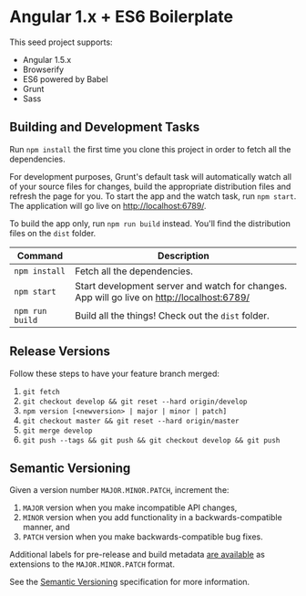 # Angular 1.x + ES6 Boilerplate

This seed project supports:

* Angular 1.5.x
* Browserify
* ES6 powered by Babel
* Grunt
* Sass

## Building and Development Tasks

Run `npm install` the first time you clone this project in order to fetch all the dependencies.

For development purposes, Grunt's default task will automatically watch all of your source files for changes, build the appropriate distribution files and refresh the page for you. To start the app and the watch task, run `npm start`. The application will go live on [http://localhost:6789/](http://localhost:6789/).

To build the app only, run `npm run build` instead. You'll find the distribution files on the `dist` folder.

| Command | Description |
| ------- | ------ |
| `npm install` | Fetch all the dependencies. |
| `npm start` | Start development server and watch for changes. App will go live on [http://localhost:6789/](http://localhost:6789/) |
| `npm run build` | Build all the things! Check out the `dist` folder. |
## Release Versions

Follow these steps to have your feature branch merged:

1. `git fetch`
2. `git checkout develop && git reset --hard origin/develop`
3. `npm version [<newversion> | major | minor | patch]`
4. `git checkout master && git reset --hard origin/master`
5. `git merge develop`
6. `git push --tags && git push && git checkout develop && git push`

## Semantic Versioning

Given a version number `MAJOR.MINOR.PATCH`, increment the:

1. `MAJOR` version when you make incompatible API changes,
2. `MINOR` version when you add functionality in a backwards-compatible manner, and
3. `PATCH` version when you make backwards-compatible bug fixes.

Additional labels for pre-release and build metadata [are available](https://docs.npmjs.com/cli/version) as extensions to the `MAJOR.MINOR.PATCH` format.

See the [Semantic Versioning](http://semver.org/) specification for more information.
